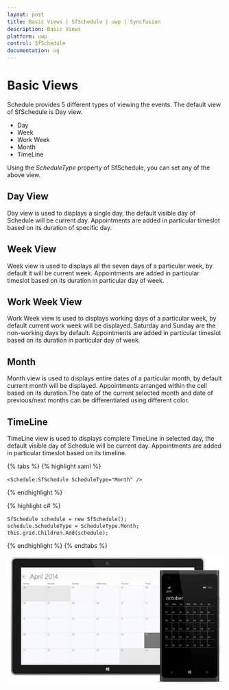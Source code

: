 ```yaml
---
layout: post
title: Basic Views | SfSchedule | uwp | Syncfusion
description: Basic Views
platform: uwp
control: SfSchedule
documentation: ug
---
```


# Basic Views

Schedule provides 5 different types of viewing the events. The default view of SfSchedule is Day view.

* Day
* Week 
* Work Week
* Month
* TimeLine

Using the *ScheduleType* property of SfSchedule, you can set any of the above view. 

## Day View

Day view is used to displays a single day, the default visible day of Schedule will be current day. Appointments are added in particular timeslot based on its duration of specific day.

## Week View

Week view is used to displays all the seven days of a particular week, by default it will be current week. Appointments are added in particular timeslot based on its duration in particular day of week.

## Work Week View

Work Week view is used to displays working days of a particular week, by default current work week will be displayed. Saturday and Sunday are the non-working days by default. Appointments are added in particular timeslot based on its duration in particular day of week.

## Month

Month view is used to displays entire dates of a particular month, by default current month will be displayed. Appointments arranged within the cell based on its duration.The date of the current selected month and date of previous/next months can be differentiated using different color.

## TimeLine

TimeLine view is used to displays complete TimeLine in selected day, the default visible day of Schedule will be current day. Appointments are added in particular timeslot based on its timeline.

{% tabs %}
{% highlight xaml %}

    <Schedule:SfSchedule ScheduleType="Month" />

{% endhighlight %}

{% highlight c# %}

    SfSchedule schedule = new SfSchedule();
    schedule.ScheduleType = ScheduleType.Month;
    this.grid.Children.Add(schedule);

{% endhighlight %}
{% endtabs %}

![](Basic-Views_images/Basic-Views_img1.jpeg)

